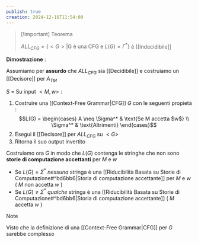 ```yaml
---
publish: true
creation: 2024-12-16T11:54:00
---
```

>[!important] Teorema
>
>$ALL_{CFG} = \{ <G> | \text{G è una CFG e } L(G) = \Gamma^* \}$ è [[Indecidibile]]

**Dimostrazione** : 

Assumiamo per **assurdo** che $ALL_{CFG}$ sia [[Decidibile]] e costruiamo un [[Decisore]] per $A_{TM}$

$S$ = Su input $<M,w>$ :
1. Costruire una [[Context-Free Grammar|CFG]] $G$ con le seguenti propietà : 
$$L(G) = \begin{cases}
A \neq \Sigma^* & \text{Se M accetta $w$} \\
\Sigma^* & \text{Altrimenti} 
\end{cases}$$
2. Esegui il [[Decisore]] per $ALL_{CFG}$ su $<G>$
3. Ritorna il suo output invertito 

Costruiamo ora $G$ in modo che $L(G)$ contenga le stringhe che non sono **storie di computazione accettanti** per $M$ e $w$
+ Se $L(G)=\Sigma^*$ *nessuna* stringa è una [[Riducibilità Basata su Storie di Computazione#^bd6bb6|Storia di computazione accettante]] per $M$ e $w$ ( $M$ non accetta $w$ )
+ Se $L(G) \neq \Sigma^*$ *qualche* stringa è una [[Riducibilità Basata su Storie di Computazione#^bd6bb6|Storia di computazione accettante]] ( $M$ accetta $w$ )

>[!note] 
>
>Visto che la definizione di una [[Context-Free Grammar|CFG]] per $G$ sarebbe complesso 